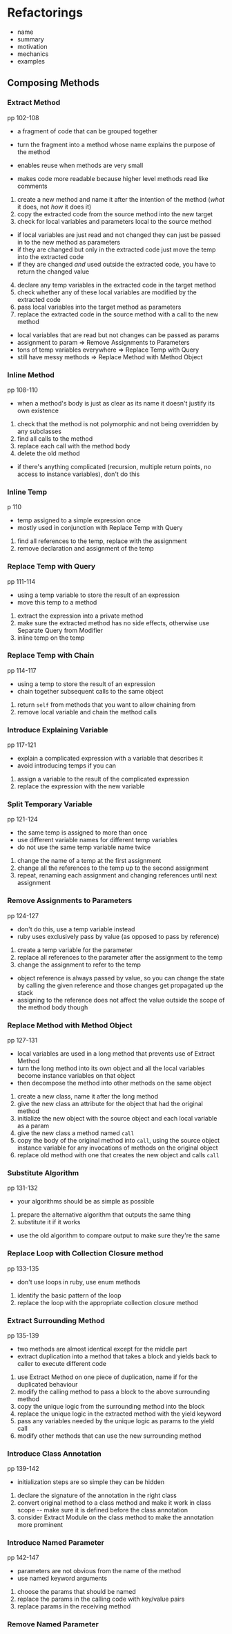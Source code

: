 # Refactorings

- name
- summary
- motivation
- mechanics
- examples

## Composing Methods

### Extract Method
pp 102-108

- a fragment of code that can be grouped together
- turn the fragment into a method whose name explains the purpose of the method

- enables reuse when methods are very small
- makes code more readable because higher level methods read like comments

1. create a new method and name it after the intention of the method (_what_ it does, not _how_ it does it)
2. copy the extracted code from the source method into the new target
3. check for local variables and parameters local to the source method
  - if local variables are just read and not changed they can just be passed in to the new method as parameters
  - if they are changed but only in the extracted code just move the temp into the extracted code
  - if they are changed _and_ used outside the extracted code, you have to return the changed value
4. declare any temp variables in the extracted code in the target method
5. check whether any of these local variables are modified by the extracted code
6. pass local variables into the target method as parameters
7. replace the extracted code in the source method with a call to the new method

- local variables that are read but not changes can be passed as params
- assignment to param => Remove Assignments to Parameters
- tons of temp variables everywhere => Replace Temp with Query
- still have messy methods => Replace Method with Method Object

### Inline Method
pp 108-110

- when a method's body is just as clear as its name it doesn't justify its own existence

1. check that the method is not polymorphic and not being overridden by any subclasses
2. find all calls to the method
3. replace each call with the method body
4. delete the old method

- if there's anything complicated (recursion, multiple return points, no access to instance variables), don't do this

### Inline Temp
p 110

- temp assigned to a simple expression once
- mostly used in conjunction with Replace Temp with Query

1. find all references to the temp, replace with the assignment
2. remove declaration and assignment of the temp

### Replace Temp with Query
pp 111-114

- using a temp variable to store the result of an expression
- move this temp to a method

1. extract the expression into a private method
2. make sure the extracted method has no side effects, otherwise use Separate Query from Modifier
3. inline temp on the temp

### Replace Temp with Chain
pp 114-117

- using a temp to store the result of an expression
- chain together subsequent calls to the same object

1. return `self` from methods that you want to allow chaining from
2. remove local variable and chain the method calls

### Introduce Explaining Variable
pp 117-121

- explain a complicated expression with a variable that describes it
- avoid introducing temps if you can

1. assign a variable to the result of the complicated expression
2. replace the expression with the new variable

### Split Temporary Variable
pp 121-124

- the same temp is assigned to more than once
- use different variable names for different temp variables
- do not use the same temp variable name twice

1. change the name of a temp at the first assignment
2. change all the references to the temp up to the second assignment
3. repeat, renaming each assignment and changing references until next assignment

### Remove Assignments to Parameters
pp 124-127

- don't do this, use a temp variable instead
- ruby uses exclusively pass by value (as opposed to pass by reference)

1. create a temp variable for the parameter
2. replace all references to the parameter after the assignment to the temp
3. change the assignment to refer to the temp

- object reference is always passed by value, so you can change the state by calling the given reference and those changes get propagated up the stack
- assigning to the reference does not affect the value outside the scope of the method body though

### Replace Method with Method Object
pp 127-131

- local variables are used in a long method that prevents use of Extract Method
- turn the long method into its own object and all the local variables become instance variables on that object
- then decompose the method into other methods on the same object

1. create a new class, name it after the long method
2. give the new class an attribute for the object that had the original method
3. initialize the new object with the source object and each local variable as a param
4. give the new class a method named `call`
5. copy the body of the original method into `call`, using the source object instance variable for any invocations of methods on the original object
6. replace old method with one that creates the new object and calls `call`


### Substitute Algorithm
pp 131-132

- your algorithms should be as simple as possible

1. prepare the alternative algorithm that outputs the same thing
2. substitute it if it works

- use the old algorithm to compare output to make sure they're the same

### Replace Loop with Collection Closure method
pp 133-135

- don't use loops in ruby, use enum methods

1. identify the basic pattern of the loop
2. replace the loop with the appropriate collection closure method

### Extract Surrounding Method
pp 135-139

- two methods are almost identical except for the middle part
- extract duplication into a method that takes a block and yields back to caller to execute different code

1. use Extract Method on one piece of duplication, name if for the duplicated behaviour
2. modify the calling method to pass a block to the above surrounding method
3. copy the unique logic from the surrounding method into the block
4. replace the unique logic in the extracted method with the yield keyword
5. pass any variables needed by the unique logic as params to the yield call
7. modify other methods that can use the new surrounding method

### Introduce Class Annotation
pp 139-142

- initialization steps are so simple they can be hidden

1. declare the signature of the annotation in the right class
2. convert original method to a class method and make it work in class scope -- make sure it is defined before the class annotation
3. consider Extract Module on the class method to make the annotation more prominent

### Introduce Named Parameter
pp 142-147

- parameters are not obvious from the name of the method
- use named keyword arguments

1. choose the params that should be named
2. replace the params in the calling code with key/value pairs
3. replace params in the receiving method

### Remove Named Parameter

